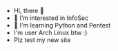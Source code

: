 -  Hi, there 👋
- 👀 I’m interested in InfoSec
- 🌱 I'm learning Python and Pentest
- I'm user Arch Linux btw :) 
- Plz test my new site 
<!---
raiji1n/raiji1n is a ✨ special ✨ repository because its `README.md` (this file) appears on your GitHub profile.
You can click the Preview link to take a look at your changes.
--->
